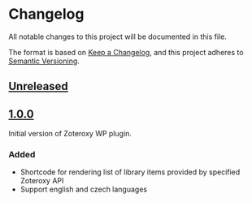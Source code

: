 # Changelog

All notable changes to this project will be documented in this file.

The format is based on [Keep a Changelog](https://keepachangelog.com/en/1.0.0/),
and this project adheres to [Semantic Versioning](https://semver.org/spec/v2.0.0.html).

## [Unreleased]

## [1.0.0]

Initial version of Zoteroxy WP plugin.

### Added

- Shortcode for rendering list of library items provided by specified Zoteroxy API
- Support english and czech languages

[Unreleased]: /../../compare/v1.0.0...develop
[1.0.0]: /../../tree/v1.0.0